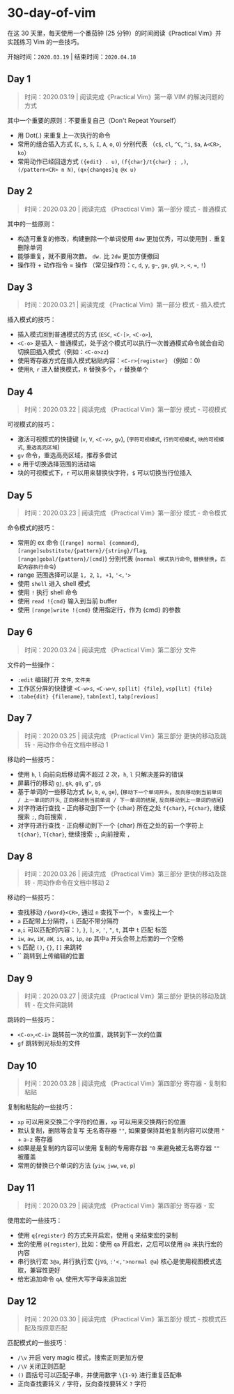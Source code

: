 # 30-day-of-vim


在这 30 天里，每天使用一个番茄钟 (25 分钟）的时间阅读《Practical Vim》并实践练习 Vim 的一些技巧。

开始时间：`2020.03.19` | 结束时间：`2020.04.18`

## Day 1

> 时间：2020.03.19 | 阅读完成《Practical Vim》第一章 VIM 的解决问题的方式

其中一个重要的原则：不要重复自己（Don't Repeat Yourself）

- 用 Dot(.) 来重复上一次执行的命令
- 常用的组合插入方式 (`C`, `s`, `S`, `I`, `A`, `o`, `O`) 分别代表 （`c$`, `cl`, `^C`, `^i`, `$a`, `A<CR>`, `ko`）
- 常用动作已经回退方式 `({edit} . u)`, `(f{char}/t{char} ; ,)`, `(/pattern<CR> n N)`, `(qx{changes}q @x u)`

## Day 2

> 时间：2020.03.20 | 阅读完成 《Practical Vim》第一部分 模式 - 普通模式

其中的一些原则：

- 构造可重复的修改，构建删除一个单词使用 `daw` 更加优秀，可以使用到 `.` 重复删除单词
- 能够重复，就不要用次数。 `dw.` 比 `2dw` 更加方便撤回
- 操作符 + 动作指令 = 操作 （常见操作符：`c`, `d`, `y`, `g~`, `gu`, `gU`, `>`, `<`, `=`, `!`)

## Day 3

> 时间：2020.03.21 | 阅读完成 《Practical Vim》第一部分 模式 - 插入模式

插入模式的技巧：

- 插入模式回到普通模式的方式 (`ESC`, `<C-[>`, `<C-o>`),
- `<C-o>` 是插入 - 普通模式，处于这个模式可以执行一次普通模式命令就会自动切换回插入模式（例如：`<C-o>zz`)
- 使用寄存器方式在插入模式粘贴内容：`<C-r>{register}` （例如：<C-r>0)
- 使用`R`, `r` 进入替换模式，`R` 替换多个，`r` 替换单个

## Day 4

> 时间：2020.03.22 | 阅读完成 《Practical Vim》第一部分 模式 - 可视模式

可视模式的技巧：

- 激活可视模式的快捷键 (`v`, `V`, `<C-v>`, `gv`), (`字符可视模式`, `行的可视模式`, `块的可视模式`, `重选高亮区域`)
- `gv` 命令，重选高亮区域，推荐多尝试
- `o` 用于切换选择范围的活动端
- 块的可视模式下，`r` 可以用来替换快字符，`$` 可以切换当行位插入

## Day 5

> 时间：2020.03.23 | 阅读完成 《Practical Vim》第一部分 模式 - 命令模式

命令模式的技巧：

- 常用的 ex 命令 (`[range] normal {command}`, `[range]substitute/{pattern}/{string}/flag`, `[range]gobal/{pattern}/[cmd]`) 分别代表 (`normal 模式执行命令`, `替换替换`，`匹配内容执行命令`)
- range 范围选择可以是 `1, 2`, `1, +1`, `'<,'>`
- 使用 `shell` 进入 shell 模式
- 使用 `!` 执行 shell 命令
- 使用 `read !{cmd}` 输入到当前 buffer
- 使用 `[range]write !{cmd}` 使用指定行，作为 {cmd} 的参数

## Day 6

> 时间：2020.03.24 | 阅读完成 《Practical Vim》第二部分 文件

文件的一些操作：

- `:edit` 编辑打开 `文件`, `文件夹`
-  工作区分屏的快捷键 `<C-w>s`, `<C-w>v`, `sp[lit] {file}`, `vsp[lit] {file}`
- `:tabe{dit} {filename}`, `tabn[ext]`, `tabp[revious]`

## Day 7

> 时间：2020.03.25 | 阅读完成 《Practical Vim》第三部分 更快的移动及跳转 - 用动作命令在文档中移动 1

移动的一些技巧：

- 使用 `h`, `l` 向前向后移动需不超过 2 次，`h`, `l` 只解决差异的错误
- 屏幕行的移动 `gj`, `gk`, `g0`, `g^`, `g$`
- 基于单词的一些移动方式 (`w`, `b`, `e`, `ge`), (`移动下一个单词开头`，`反向移动到当前单词 / 上一单词的开头`, `正向移动到当前单词 / 下一单词的结尾`, `反向移动到上一单词的结尾`)
- 对字符进行查找 - 正向移动到下一个 {char} 所在之处 `f{char}`, `F{char}`, 继续搜索 `;`, 向前搜索 `,`
- 对字符进行查找 - 正向移动到下一个 {char} 所在之处的前一个字符上 `t{char}`, `T{char}`, 继续搜索 `;`, 向前搜索 `,`


## Day 8

> 时间：2020.03.26 | 阅读完成 《Practical Vim》第三部分 更快的移动及跳转 - 用动作命令在文档中移动 2

移动的一些技巧：

- 查找移动 `/{word}<CR>`, 通过 `n` 查找下一个， `N` 查找上一个
- `a` 匹配带上分隔符，`i` 匹配不带分隔符
- `a`,`i` 可以匹配的内容：`)`, `}`, `]`, `>`, `'`, `"`, `t`, 其中 `t` 匹配 <xml> 标签
- `iw`, `aw`, `iW`, `aW`, `is`, `as`, `ip`, `ap` 其中`a` 开头会带上后面的一个空格
- `%` 匹配 `()`, `{}`, `[]` 来跳转
- `` 跳转到上传编辑的位置

## Day 9

> 时间：2020.03.27 | 阅读完成 《Practical Vim》第三部分 更快的移动及跳转 - 在文件间跳转

跳转的一些技巧：

- `<C-o>`,`<C-i>` 跳转前一次的位置，跳转到下一次的位置
- `gf` 跳转到光标处的文件


## Day 10

> 时间：2020.03.28 | 阅读完成 《Practical Vim》第四部分 寄存器 - 复制和粘贴

复制和粘贴的一些技巧：

- `xp` 可以用来交换二个字符的位置，`xp` 可以用来交换两行的位置
- 默认复制，删除等会复写 无名寄存器 `""`, 如果要保持其他复制内容可以使用 `"` + `a-z` 寄存器
- 如果是是复制的内容可以使用 复制的专用寄存器 `"0` 来避免被无名寄存器 `""` 被覆盖
- 常用的替换已个单词的方法 (`yiw`, `jww`, `ve`, `p`)

## Day 11

> 时间：2020.03.29 | 阅读完成 《Practical Vim》第四部分 寄存器 - 宏

使用宏的一些技巧：

- 使用 `q{register}` 的方式来开启宏，使用 `q` 来结束宏的录制
- 宏的使用 `@{register}`, 比如：使用 `qa` 开启宏，之后可以使用 `@a` 来执行宏的内容
- 串行执行宏 `3@a`, 并行执行宏 (`jVG`, `:'<,'>normal @a`) 核心是使用视图模式选取，兼容性更好
- 给宏追加命令 `qA`, 使用大写字母来追加宏

## Day 12

> 时间：2020.03.30 | 阅读完成 《Practical Vim》第五部分 模式 - 按模式匹配及按原意匹配

匹配模式的一些技巧：

- `/\v` 开启 very magic 模式，搜索正则更加方便
- `/\V` 关闭正则匹配
- `()` 圆括号可以匹配子串，并使用数字 `\{1-9}` 进行重复匹配串
- 正向查找要转义 `/` 字符，反向查找要转义 `?` 字符
